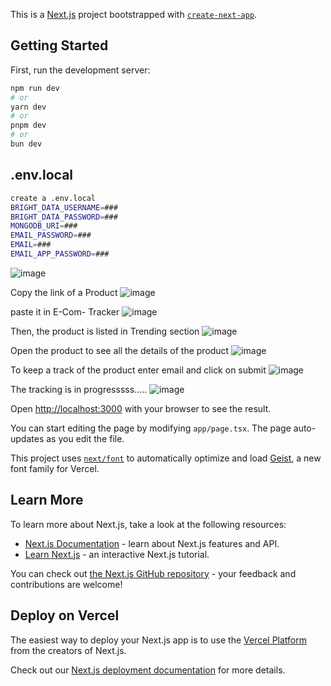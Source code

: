 This is a [Next.js](https://nextjs.org) project bootstrapped with [`create-next-app`](https://nextjs.org/docs/app/api-reference/cli/create-next-app).

## Getting Started

First, run the development server:

```bash
npm run dev
# or
yarn dev
# or
pnpm dev
# or
bun dev
```

## .env.local
```bash
create a .env.local
BRIGHT_DATA_USERNAME=###
BRIGHT_DATA_PASSWORD=###
MONGODB_URI=###
EMAIL_PASSWORD=###
EMAIL=###
EMAIL_APP_PASSWORD=###

```

![image](https://github.com/user-attachments/assets/f132b474-b8a5-409b-b28f-52b897734609)

Copy the link of a Product
![image](https://github.com/user-attachments/assets/c267e920-e4dc-4311-ae2f-515d45e32fb4)

paste it in E-Com- Tracker
![image](https://github.com/user-attachments/assets/94ec39ac-2d01-4691-969b-905cfb5cb445)

Then, the product is listed in Trending section 
![image](https://github.com/user-attachments/assets/18fc9d4e-ad01-4402-9b39-2a8be9cd3bff)

Open the product to see all the details of the product
![image](https://github.com/user-attachments/assets/efd11c74-fa03-4772-8b8c-884a7629cbaa)

To keep a track of the product enter email and click on submit
![image](https://github.com/user-attachments/assets/df6a608d-dd93-447c-8a5b-25f2aa72888e)

The tracking is in progresssss.....
![image](https://github.com/user-attachments/assets/2c9436dc-105c-46ce-b4bb-f218b2e91e20)








Open [http://localhost:3000](http://localhost:3000) with your browser to see the result.

You can start editing the page by modifying `app/page.tsx`. The page auto-updates as you edit the file.

This project uses [`next/font`](https://nextjs.org/docs/app/building-your-application/optimizing/fonts) to automatically optimize and load [Geist](https://vercel.com/font), a new font family for Vercel.

## Learn More

To learn more about Next.js, take a look at the following resources:

- [Next.js Documentation](https://nextjs.org/docs) - learn about Next.js features and API.
- [Learn Next.js](https://nextjs.org/learn) - an interactive Next.js tutorial.

You can check out [the Next.js GitHub repository](https://github.com/vercel/next.js) - your feedback and contributions are welcome!

## Deploy on Vercel

The easiest way to deploy your Next.js app is to use the [Vercel Platform](https://vercel.com/new?utm_medium=default-template&filter=next.js&utm_source=create-next-app&utm_campaign=create-next-app-readme) from the creators of Next.js.

Check out our [Next.js deployment documentation](https://nextjs.org/docs/app/building-your-application/deploying) for more details.
